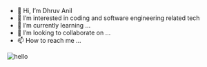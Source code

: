 - 👋 Hi, I’m Dhruv Anil
- 👀 I’m interested in coding and software engineering related tech 
- 🌱 I’m currently learning ...
- 💞️ I’m looking to collaborate on ...
- 📫 How to reach me ...

![hello](https://github-readme-stats.vercel.app/api?username=dhruvanil55&show_icons=true)
<!---
dhruvanil55/dhruvanil55 is a ✨ special ✨ repository because its `README.md` (this file) appears on your GitHub profile.
You can click the Preview link to take a look at your changes.
--->
